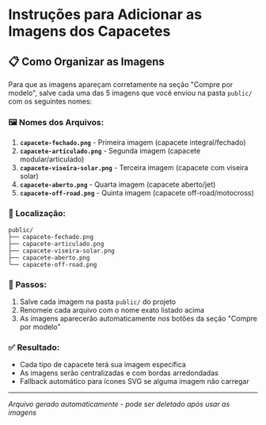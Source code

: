 # Instruções para Adicionar as Imagens dos Capacetes

## 📋 Como Organizar as Imagens

Para que as imagens apareçam corretamente na seção "Compre por modelo", salve cada uma das 5 imagens que você enviou na pasta `public/` com os seguintes nomes:

### 🖼️ Nomes dos Arquivos:

1. **`capacete-fechado.png`** - Primeira imagem (capacete integral/fechado)
2. **`capacete-articulado.png`** - Segunda imagem (capacete modular/articulado)  
3. **`capacete-viseira-solar.png`** - Terceira imagem (capacete com viseira solar)
4. **`capacete-aberto.png`** - Quarta imagem (capacete aberto/jet)
5. **`capacete-off-road.png`** - Quinta imagem (capacete off-road/motocross)

### 📁 Localização:
```
public/
├── capacete-fechado.png
├── capacete-articulado.png
├── capacete-viseira-solar.png
├── capacete-aberto.png
└── capacete-off-road.png
```

### 🔄 Passos:

1. Salve cada imagem na pasta `public/` do projeto
2. Renomeie cada arquivo com o nome exato listado acima
3. As imagens aparecerão automaticamente nos botões da seção "Compre por modelo"

### ✅ Resultado:
- Cada tipo de capacete terá sua imagem específica
- As imagens serão centralizadas e com bordas arredondadas
- Fallback automático para ícones SVG se alguma imagem não carregar

---
*Arquivo gerado automaticamente - pode ser deletado após usar as imagens*
